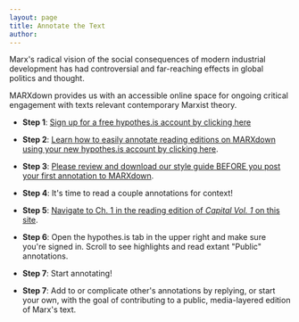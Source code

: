 ```yaml
---
layout: page
title: Annotate the Text
author:
---
```


Marx's radical vision of the social consequences of modern industrial development has had controversial and far-reaching effects in global politics and thought.

MARXdown provides us with an accessible online space for ongoing critical engagement with texts relevant contemporary Marxist theory.  


* **Step 1**: [Sign up for a free hypothes.is account by clicking here](https://web.hypothes.is/start/)

* **Step 2**: [Learn how to easily annotate reading editions on MARXdown using your new hypothes.is account by clicking here](https://web.hypothes.is/quick-start-guide-for-students/).

* **Step 3**: [Please review and download our style guide BEFORE you post your first annotation to MARXdown](https://docs.google.com/document/d/14hfh7E9KhtJHpYjst5-CMwGYY_kEFJtXUpmQSema5Zs/edit?usp=sharing).

* **Step 4**: It's time to read a couple annotations for context!

* **Step 5**: [Navigate to Ch. 1 in the reading edition of *Capital Vol. 1* on this site](https://marxdown.github.io/texts/ch01/).

* **Step 6**: Open the hypothes.is tab in the upper right and make sure you're signed in. Scroll to see highlights and read extant "Public" annotations.

* **Step 7**: Start annotating!

* **Step 7**: Add to or complicate other's annotations by replying, or start your own, with the goal of contributing to a public, media-layered edition of Marx's text.

